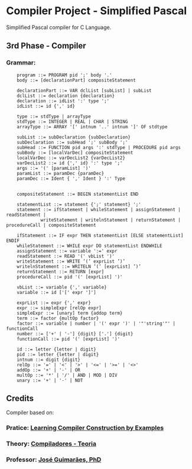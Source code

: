 # Compiler Project - Simplified Pascal
Simplified Pascal compiler for C Language.

## 3rd Phase - Compiler

### Grammar:

        program ::= PROGRAM pid ';' body '.'
        body ::= [declarationPart] compositeStatement
        
        declarationPart ::= VAR dclList [subList] | subList
        dclList ::= declaration {declaration}
        declaration ::= idList ':' type ';'
        idList ::= id {',' id}

        type ::= stdType | arrayType
        stdType ::= INTEGER | REAL | CHAR | STRING
        arrayType ::= ARRAY '[' intnum '..' intnum ']' OF stdtype

        subList ::= subDeclaration {subDeclaration}
        subDeclaration ::= subHead ';' subBody ';'
        subHead ::= FUNCTION pid args ':' stdType | PROCEDURE pid args
        subBody ::= [localVarDec] compositeStatement
        localVarDec ::= varDecList2 {varDecList2}
        varDecList2 ::= id {',' id} ':' type ';'        
        args ::= '(' [paramList] ')'
        paramList ::= paramDec {paramDec}
        paramDec ::= Ident { ',' Ident } ':' Type
        

        compositeStatement ::= BEGIN statementList END

        statementList ::= statement {';' statement} ';'
        statement ::= ifStatement | whileStatement | assignStatement | readStatement | 
                 writeStatement | writelnStatement | returnStatement | procedureCall | compositeStatement

        ifStatement ::= IF expr THEN statementList [ELSE statementList] ENDIF
        whileStatement ::= WHILE expr DO statementList ENDWHILE
        assignStatement ::= variable ':=' expr
        readStatement ::= READ '(' vbList ')'
        writeStatement ::= WRITE ’(’ exprList ’)’
        writelnStatement ::= WRITELN ’(’ [exprList] ’)’
        returnStatement ::= RETURN [expr]
        procedureCall ::= pid '(' [exprList] ')'
        
        vbList ::= variable {',' variable}
        variable ::= id ['[' expr ']']

        exprList ::= expr {',' expr}
        expr ::= simpleExpr [relOp expr]
        simpleExpr ::= [unary] term {addop term}
        term ::= factor {multOp factor}
        factor ::= variable | number | '(' expr ')' | '"'string'"' | functionCall
        number ::= ['+' | '-'] {digit} ['.'] {digit}
        functionCall ::= pid '(' [exprList] ')'

        id ::= letter {letter | digit}
        pid ::= letter {letter | digit}
        intnum ::= digit {digit}
        relOp ::= '=' | '<' | '>' | '<=' | '>=' | '<>'
        addOp ::= '+' | '-' | OR
        multOp ::= '*' | '/' | AND | MOD | DIV
        unary ::= '+' | '-' | NOT

## Credits
Compiler based on:
### Pratice: [Learning Compiler Construction by Examples](http://www.cyan-lang.org/jose/courses/02-1/cc/comp.pdf)
### Theory: [Compiladores - Teoria](http://www.cyan-lang.org/jose/courses/10-1/compiladores/compiladores-teoria.pdf)
### Professor: [José Guimarães, PhD](http://www.cyan-lang.org/jose)
